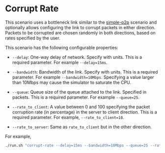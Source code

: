 # Corrupt Rate

This scenario uses a bottleneck link similar to the [simple-p2p](../simple-p2p)
scenario and optionally allows configuring the link to corrupt packets in either
direction. Packets to be corrupted are chosen randomly in both directions, based
on rates specified by the user.

This scenario has the following configurable properties:

* `--delay`: One-way delay of network. Specify with units. This is a required
  parameter. For example `--delay=15ms`.

* `--bandwidth`: Bandwidth of the link. Specify with units. This is a required
  parameter. For example `--bandwidth=10Mbps`. Specifying a value larger than
  10Mbps may cause the simulator to saturate the CPU.

* `--queue`: Queue size of the queue attached to the link. Specified in packets.
  This is a required parameter. For example `--queue=25`.

* `--rate_to_client`: A value between 0 and 100 specifying the packet corruption
  rate (in percentage) in the server to client direction. This is a required
  parameter. For example, `--rate_to_client=10`.

* `--rate_to_server`: Same as `rate_to_client` but in the other direction.

For example,
```bash
./run.sh "corrupt-rate --delay=15ms --bandwidth=10Mbps --queue=25 --rate_to_client=10 --rate_to_server=20"
```
